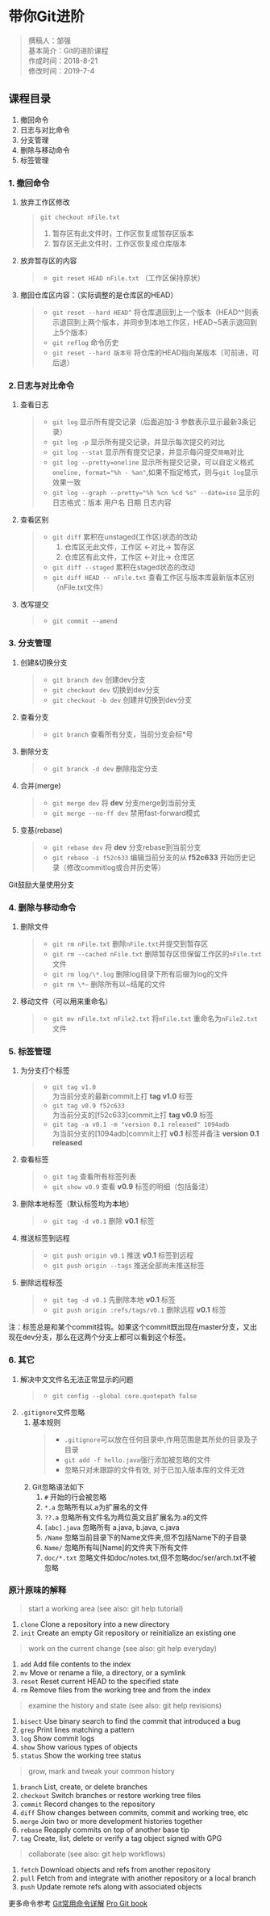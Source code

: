 # 带你Git进阶

> 撰稿人：邹强  
> 基本简介：Git的进阶课程  
> 作成时间：2018-8-21  
> 修改时间：2019-7-4

## 课程目录

1. 撤回命令
2. 日志与对比命令
3. 分支管理
4. 删除与移动命令
5. 标签管理

### 1. 撤回命令

1. 放弃工作区修改
    > `git checkout nFile.txt`  
    >  1. 暂存区有此文件时，工作区恢复成暂存区版本
    >  2. 暂存区无此文件时，工作区恢复成仓库版本

2. 放弃暂存区的内容
    > - `git reset HEAD nFile.txt` （工作区保持原状）

3. 撤回仓库区内容：（实际调整的是仓库区的HEAD）
    > - `git reset --hard HEAD^` 将仓库退回到上一个版本（HEAD^^则表示退回到上两个版本，并同步到本地工作区，HEAD~5表示退回到上5个版本）
    > - `git reflog` 命令历史
    > - `git reset --hard 版本号` 将仓库的HEAD指向某版本（可前进，可后退）

### 2.日志与对比命令

1. 查看日志
    > - `git log` 显示所有提交记录（后面追加-3 参数表示显示最新3条记录）
    > - `git log -p` 显示所有提交记录，并显示每次提交的对比
    > - `git log --stat` 显示所有提交记录，并显示每闪提交`简略`对比
    > - `git log --pretty=oneline` 显示所有提交记录，可以自定义格式`oneline, format="%h - %an"`,如果不指定格式，则与`git log`显示效果一致
    > - `git log --graph --pretty="%h %cn %cd %s" --date=iso` 显示的日志格式：版本 用户名 日期 日志内容

2. 查看区别
    > - `git diff` 累积在unstaged(工作区)状态的改动
    >    1. 仓库区无此文件，工作区 <-对比-> 暂存区
    >    2. 仓库区有此文件，工作区 <-对比-> 仓库区
    > - `git diff --staged` 累积在staged状态的改动
    > - `git diff HEAD -- nFile.txt` 查看工作区与版本库最新版本区别（nFile.txt文件）

3. 改写提交
    > - `git commit --amend`

### 3. 分支管理

1. 创建&切换分支
    > - `git branch dev` 创建dev分支
    > - `git checkout dev` 切换到dev分支
    > - `git checkout -b dev` 创建并切换到dev分支
2. 查看分支
    > - `git branch` 查看所有分支，当前分支会标*号
3. 删除分支
    > - `git branck -d dev` 删除指定分支
4. 合并(merge)
    > - `git merge dev` 将 **dev** 分支merge到当前分支
    > - `git merge --no-ff dev` 禁用fast-forward模式
5. 变基(rebase)
    > - `git rebase dev` 将 **dev** 分支rebase到当前分支
    > - `git rebase -i f52c633` 编辑当前分支的从 **f52c633** 开始历史记录（修改commitlog或合并历史等）

Git鼓励大量使用分支

### 4. 删除与移动命令

1. 删除文件
    > - `git rm nFile.txt` 删除`nFile.txt`并提交到暂存区
    > - `git rm --cached nFile.txt` 删除暂存区但保留工作区的`nFile.txt`文件
    > - `git rm log/\*.log` 删除log目录下所有后缀为log的文件
    > - `git rm \*~` 删除所有以~结尾的文件

2. 移动文件（可以用来重命名）
    > - `git mv nFile.txt nFile2.txt` 将`nFile.txt` 重命名为`nFile2.txt`文件

### 5. 标签管理

1. 为分支打个标签
    > - `git tag v1.0`  
    >   为当前分支的最新commit上打 **tag v1.0** 标签
    > - `git tag v0.9 f52c633`  
    >   为当前分支的[f52c633]commit上打 **tag v0.9** 标签
    > - `git tag -a v0.1 -m "version 0.1 released" 1094adb`  
    >   为当前分支的[1094adb]commit上打 **v0.1** 标签并备注 **version 0.1 released**
2. 查看标签
    > - `git tag`  查看所有标签列表
    > - `git show v0.9` 查看 **v0.9** 标签的明细（包括备注）
3. 删除本地标签（默认标签均为本地）
    > - `git tag -d v0.1` 删除 **v0.1** 标签
4. 推送标签到远程
    > - `git push origin v0.1` 推送 **v0.1** 标签到远程
    > - `git push origin --tags` 推送全部尚未推送标签
5. 删除远程标签
    > - `git tag -d v0.1` 先删除本地 **v0.1** 标签
    > - `git push origin :refs/tags/v0.1` 删除远程 **v0.1** 标签

注：标签总是和某个commit挂钩。如果这个commit既出现在master分支，又出现在dev分支，那么在这两个分支上都可以看到这个标签。

### 6. 其它

1. 解决中文文件名无法正常显示的问题
    > - `git config --global core.quotepath false`
2. `.gitignore`文件忽略
    1. 基本规则
        > - `.gitignore`可以放在任何目录中,作用范围是其所处的目录及子目录
        > - `git add -f hello.java`强行添加被忽略的文件
        > - 忽略只对未跟踪的文件有效, 对于已加入版本库的文件无效
    2. Git忽略语法如下
        1. `#` 开始的行会被忽略  
        2. `*.a` 忽略所有以.a为扩展名的文件
        3. `??.a` 忽略所有文件名为两位英文且扩展名为.a的文件
        4. `[abc].java` 忽略所有 a.java, b.java, c.java
        5. `/Name` 忽略当前目录下的Name文件夹,但不包括Name下的子目录
        6. `Name/` 忽略所有叫[Name]的文件夹下所有文件
        7. `doc/*.txt` 忽略文件如doc/notes.txt,但不忽略doc/ser/arch.txt不被忽略

### 原汁原味的解释

> start a working area (see also: git help tutorial)

   1. `clone`      Clone a repository into a new directory
   2. `init`       Create an empty Git repository or reinitialize an existing one

> work on the current change (see also: git help everyday)

   1. `add`        Add file contents to the index
   2. `mv`         Move or rename a file, a directory, or a symlink
   3. `reset`      Reset current HEAD to the specified state
   4. `rm`         Remove files from the working tree and from the index

> examine the history and state (see also: git help revisions)

   1. `bisect`     Use binary search to find the commit that introduced a bug
   2. `grep`       Print lines matching a pattern
   3. `log`        Show commit logs
   4. `show`       Show various types of objects
   5. `status`     Show the working tree status

> grow, mark and tweak your common history

   1. `branch`     List, create, or delete branches
   2. `checkout`   Switch branches or restore working tree files
   3. `commit`     Record changes to the repository
   4. `diff`       Show changes between commits, commit and working tree, etc
   5. `merge`      Join two or more development histories together
   6. `rebase`     Reapply commits on top of another base tip
   7. `tag`        Create, list, delete or verify a tag object signed with GPG

> collaborate (see also: git help workflows)

   1. `fetch`      Download objects and refs from another repository
   2. `pull`       Fetch from and integrate with another repository or a local branch
   3. `push`       Update remote refs along with associated objects  

更多命令参考
[Git常用命令详解](https://www.jianshu.com/p/360bdda5157f "Git")
[Pro Git book](https://www.git-scm.com/book/en/v2 "Pro Git book")
